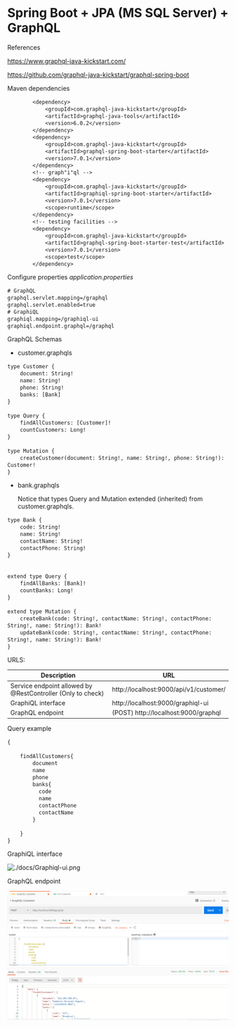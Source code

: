 # Spring Boot + JPA (MS SQL Server) + GraphQL

References

https://www.graphql-java-kickstart.com/

https://github.com/graphql-java-kickstart/graphql-spring-boot



Maven dependencies 

```
		<dependency>
			<groupId>com.graphql-java-kickstart</groupId>
			<artifactId>graphql-java-tools</artifactId>
			<version>6.0.2</version>
		</dependency>
		<dependency>
			<groupId>com.graphql-java-kickstart</groupId>
			<artifactId>graphql-spring-boot-starter</artifactId>
			<version>7.0.1</version>
		</dependency>
		<!-- graph"i"ql -->
		<dependency>
			<groupId>com.graphql-java-kickstart</groupId>
			<artifactId>graphiql-spring-boot-starter</artifactId>
			<version>7.0.1</version>
			<scope>runtime</scope>
		</dependency>
		<!-- testing facilities -->
		<dependency>
		    <groupId>com.graphql-java-kickstart</groupId>
		    <artifactId>graphql-spring-boot-starter-test</artifactId>
		    <version>7.0.1</version>
		    <scope>test</scope>
		</dependency>
```



Configure properties *application.properties*

```
# GraphQL
graphql.servlet.mapping=/graphql
graphql.servlet.enabled=true
# GraphiQL
graphiql.mapping=/graphiql-ui
graphiql.endpoint.graphql=/graphql
```



GraphQL Schemas 

* customer.graphqls

```
type Customer {
	document: String!
	name: String!
	phone: String!
	banks: [Bank]
}

type Query {
	findAllCustomers: [Customer]!
	countCustomers: Long!
}

type Mutation {
	createCustomer(document: String!, name: String!, phone: String!): Customer!
}
```



* bank.graphqls

  Notice that types Query and Mutation extended (inherited) from customer.graphqls.

```
type Bank {
	code: String!
	name: String!
	contactName: String!
	contactPhone: String!
}


extend type Query {
	findAllBanks: [Bank]!
	countBanks: Long!
}

extend type Mutation {
	createBank(code: String!, contactName: String!, contactPhone: String!, name: String!): Bank!
	updateBank(code: String!, contactName: String!, contactPhone: String!, name: String!): Bank!
}
```



URLS:



| Description                                                 | URL                                    |
| ----------------------------------------------------------- | -------------------------------------- |
| Service endpoint allowed by @RestController (Only to check) | http://localhost:9000/api/v1/customer/ |
| GraphiQL interface                                          | http://localhost:9000/graphiql-ui      |
| GraphQL endpoint                                            | (POST) http://localhost:9000/graphql   |



Query example



```
{
    
    findAllCustomers{
        document
        name
      	phone
      	banks{
          code
          name
          contactPhone
          contactName
        }
      		
    }
}
```



GraphiQL interface

![./docs/Graphiql-ui.png](C:\workspaces\eclipse-workspace\spring-graphql-jpa\docs\Graphiql-ui.png)

GraphQL endpoint

![](./docs/Postman-GraphqlRequest.png)